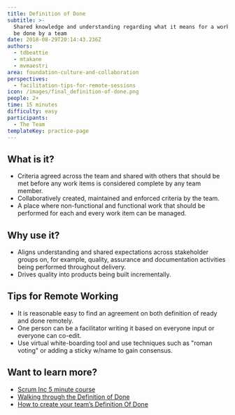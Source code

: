 ```yaml
---
title: Definition of Done
subtitle: >-
  Shared knowledge and understanding regarding what it means for a work item to
  be done by a team
date: 2018-08-29T20:14:43.236Z
authors:
  - tdbeattie
  - mtakane
  - mvmaestri
area: foundation-culture-and-collaboration
perspectives:
  - facilitation-tips-for-remote-sessions
icon: /images/final_definition-of-done.png
people: 2+
time: 15 minutes
difficulty: easy
participants:
  - The Team
templateKey: practice-page
---
```

## What is it?

* Criteria agreed across the team and shared with others that should be met before any work items is considered complete by any team member.
* Collaboratively created, maintained and enforced criteria by the team.
* A place where non-functional and functional work that should be performed for each and every work item can be managed.

## Why use it?

* Aligns understanding and shared expectations across stakeholder groups on, for example, quality, assurance and documentation activities being performed throughout delivery.
* Drives quality into products being built incrementally.

## Tips for Remote Working

* It is reasonable easy to find an agreement on both definition of ready and done remotely.
* One person can be a facilitator writing it based on everyone input or everyone can co-edit.
* Use virtual white-boarding tool and use techniques such as "roman voting" or adding a sticky w/name to gain consensus.

## Want to learn more?

* [Scrum Inc 5 minute course](https://www.scruminc.com/definition-of-done/)
* [Walking through the Definition of Done](https://www.scrum.org/resources/blog/walking-through-definition-done)
* [How to create your team’s Definition Of Done](https://www.agilelearninglabs.com/2018/02/how-to-create-your-teams-definition-of-done/)
